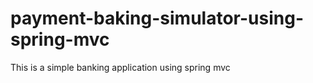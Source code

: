 # payment-baking-simulator-using-spring-mvc
This  is  a simple banking application using spring mvc
